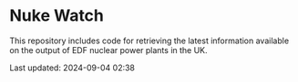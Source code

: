 # Nuke Watch

This repository includes code for retrieving the latest information available on the output of EDF nuclear power plants in the UK.

Last updated: 2024-09-04 02:38